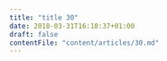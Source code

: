 ```yaml
---
title: "title 30"
date: 2018-03-31T16:18:37+01:00
draft: false
contentFile: "content/articles/30.md"
---
```


